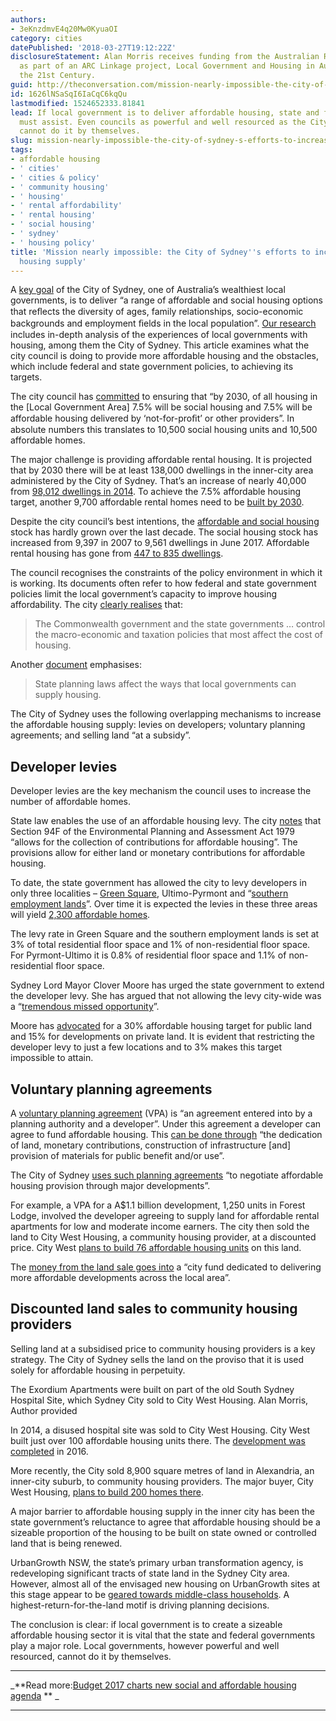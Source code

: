 ```yaml
---
authors:
- 3eKnzdmvE4q20Mw0KyuaOI
category: cities
datePublished: '2018-03-27T19:12:22Z'
disclosureStatement: Alan Morris receives funding from the Australian Research Council
  as part of an ARC Linkage project, Local Government and Housing in Australia for
  the 21st Century.
guid: http://theconversation.com/mission-nearly-impossible-the-city-of-sydneys-efforts-to-increase-the-affordable-housing-supply-93366
id: 1626lNSaSqI6IaCqC6kqQu
lastmodified: 1524652333.81841
lead: If local government is to deliver affordable housing, state and federal governments
  must assist. Even councils as powerful and well resourced as the City of Sydney
  cannot do it by themselves.
slug: mission-nearly-impossible-the-city-of-sydney-s-efforts-to-increase-the-affordable-housing-supply
tags:
- affordable housing
- ' cities'
- ' cities & policy'
- ' community housing'
- ' housing'
- ' rental affordability'
- ' rental housing'
- ' social housing'
- ' sydney'
- ' housing policy'
title: 'Mission nearly impossible: the City of Sydney''s efforts to increase the affordable
  housing supply'
---
```

A [key goal](http://www.cityofsydney.nsw.gov.au/__data/assets/pdf_file/0006/119544/FINAL_DCP2010_GlebeAHP_010711.pdf) of the City of Sydney, one of Australia’s wealthiest local governments, is to deliver “a range of affordable and social housing options that reﬂects the diversity of ages, family relationships, socio-economic backgrounds and employment ﬁelds in the local population”. [Our research](https://localgovernmentandhousing.com/) includes in-depth analysis of the experiences of local governments with housing, among them the City of Sydney. This article examines what the city council is doing to provide more affordable housing and the obstacles, which include federal and state government policies, to achieving its targets. 


The city council has [committed](http://www.cityofsydney.nsw.gov.au/__data/assets/pdf_file/0010/127369/affordable_rental_housing_strategy_amendments_FINAL_180510.pdf) to ensuring that “by 2030, of all housing in the [Local Government Area] 7.5% will be social housing and 7.5% will be affordable housing delivered by ‘not-for-proﬁt’ or other providers”. In absolute numbers this translates to 10,500 social housing units and 10,500 affordable homes.

The major challenge is providing affordable rental housing. It is projected that by 2030 there will be at least 138,000 dwellings in the inner-city area administered by the City of Sydney. That’s an increase of nearly 40,000 from [98,012 dwellings in 2014](http://www.cityofsydney.nsw.gov.au/__data/assets/pdf_file/0017/251153/City-of-Sydney-Housing-Issues-Paper-April-2015.pdf). To achieve the 7.5% affordable housing target, another 9,700 affordable rental homes need to be [built by 2030](http://www.cityofsydney.nsw.gov.au/__data/assets/pdf_file/0019/231328/150421_PDC_ITEM02_ATTACHMENTA.PDF).

Despite the city council’s best intentions, the [affordable and social housing](https://theconversation.com/affordable-housing-finger-pointing-politics-and-possible-policy-solutions-75703) stock has hardly grown over the last decade. The social housing stock has increased from 9,397 in 2007 to 9,561 dwellings in June 2017. Affordable rental housing has gone from [447 to 835 dwellings](http://www.cityofsydney.nsw.gov.au/__data/assets/pdf_file/0012/289497/Research-Housing-Audit-June-2017.pdf).

The council recognises the constraints of the policy environment in which it is working. Its documents often refer to how federal and state government policies limit the local government’s capacity to improve housing affordability. The city [clearly realises](http://www.cityofsydney.nsw.gov.au/__data/assets/pdf_file/0010/127369/affordable_rental_housing_strategy_amendments_FINAL_180510.pdf) that:

> The Commonwealth government and the state governments … control the macro-economic and taxation policies that most affect the cost of housing.

Another [document](http://www.cityofsydney.nsw.gov.au/__data/assets/pdf_file/0017/251153/City-of-Sydney-Housing-Issues-Paper-April-2015.pdf) emphasises:

> State planning laws affect the ways that local governments can supply housing.


The City of Sydney uses the following overlapping mechanisms to increase the affordable housing supply: levies on developers; voluntary planning agreements; and selling land “at a subsidy”.

## Developer levies

Developer levies are the key mechanism the council uses to increase the number of affordable homes. 

State law enables the use of an affordable housing levy. The city [notes](http://www.cityofsydney.nsw.gov.au/__data/assets/pdf_file/0014/133160/GreenSquareAffordableHousingProgram.pdf) that Section 94F of the Environmental Planning and Assessment Act 1979 “allows for the collection of contributions for affordable housing”. The provisions allow for either land or monetary contributions for affordable housing.

To date, the state government has allowed the city to levy developers in only three localities – [Green Square](http://www.cityofsydney.nsw.gov.au/vision/green-square), Ultimo-Pyrmont and “[southern employment lands](http://www.cityofsydney.nsw.gov.au/vision/changing-urban-precincts/southern-employment-lands)”. Over time it is expected the levies in these three areas will yield [2,300 affordable homes](https://www.uts.edu.au/sites/default/files/2017-10/City%20of%20Sydney%20report%20-%2018%20Sept%202017-ippg.pdf).

The levy rate in Green Square and the southern employment lands is set at 3% of total residential floor space and 1% of non-residential floor space. For Pyrmont-Ultimo it is 0.8% of residential floor space and 1.1% of non-residential floor space. 

Sydney Lord Mayor Clover Moore has urged the state government to extend the developer levy. She has argued that not allowing the levy city-wide was a “[tremendous missed opportunity](http://www.abc.net.au/news/2016-07-28/calls-developer-levy-extension-to-increase-housing-affordability/7670572)”. 

Moore has [advocated](https://www.domain.com.au/news/calls-for-higher-affordable-housing-targets-as-more-people-on-cusp-of-poverty-20170802-gxo11s/) for a 30% affordable housing target for public land and 15% for developments on private land. It is evident that restricting the developer levy to just a few locations and to 3% makes this target impossible to attain.


## Voluntary planning agreements

A [voluntary planning agreement](http://vparegister.planning.nsw.gov.au/) (VPA) is “an agreement entered into by a planning authority and a developer”. Under this agreement a developer can agree to fund affordable housing. This [can be done through](http://vparegister.planning.nsw.gov.au/) “the dedication of land, monetary contributions, construction of infrastructure [and] provision of materials for public benefit and/or use”.

The City of Sydney [uses such planning agreements](http://www.cityofsydney.nsw.gov.au/__data/assets/pdf_file/0017/251153/City-of-Sydney-Housing-Issues-Paper-April-2015.pdf) “to negotiate affordable housing provision through major developments”.

For example, a VPA for a A$1.1 billion development, 1,250 units in Forest Lodge, involved the developer agreeing to supply land for affordable rental apartments for low and moderate income earners. The city then sold the land to City West Housing, a community housing provider, at a discounted price. City West [plans to build 76 affordable housing units](http://www.cityofsydney.nsw.gov.au/vision/changing-urban-precincts/harold-park) on this land.

The [money from the land sale goes into](http://www.cityofsydney.nsw.gov.au/vision/changing-urban-precincts/harold-park) a “city fund dedicated to delivering more affordable developments across the local area”.

## Discounted land sales to community housing providers

Selling land at a subsidised price to community housing providers is a key strategy. The City of Sydney sells the land on the proviso that it is used solely for affordable housing in perpetuity.

[](https://images.theconversation.com/files/211657/original/file-20180323-54887-1k8sdva.JPG?ixlib=rb-1.1.0&q=45&auto=format&w=1000&fit=clip) The Exordium Apartments were built on part of the old South Sydney Hospital Site, which Sydney City sold to City West Housing. Alan Morris, Author provided

In 2014, a disused hospital site was sold to City West Housing. City West built just over 100 affordable housing units there. The [development was completed](http://citywesthousing.com.au/news-and-media/latest-development-officially-opens-the-exordium-apartments-at-zetland) in 2016. 

More recently, the City sold 8,900 square metres of land in Alexandria, an inner-city suburb, to community housing providers. The major buyer, City West Housing, [plans to build 200 homes there](http://www.afr.com/real-estate/affordable-housing-city-of-sydney-sells-alexandria-land-to-community-providers-20170619-gwtze).

A major barrier to affordable housing supply in the inner city has been the state government’s reluctance to agree that affordable housing should be a sizeable proportion of the housing to be built on state owned or controlled land that is being renewed. 

UrbanGrowth NSW, the state’s primary urban transformation agency, is redeveloping significant tracts of state land in the Sydney City area. However, almost all of the envisaged new housing on UrbanGrowth sites at this stage appear to be [geared towards middle-class households](https://www.smh.com.au/national/nsw/government-developer-hopes-like-hell-he-can-build-affordable-housing-in-sydney-20160811-gqq56j.html). A highest-return-for-the-land motif is driving planning decisions.

The conclusion is clear: if local government is to create a sizeable affordable housing sector it is vital that the state and federal governments play a major role. Local governments, however powerful and well resourced, cannot do it by themselves.

* * *

_**Read more:[Budget 2017 charts new social and affordable housing agenda](http://theconversation.com/budget-2017-charts-new-social-and-affordable-housing-agenda-76794) ** _

* * *